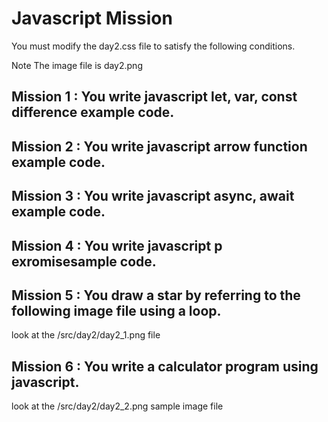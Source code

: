 # Javascript Mission

You must modify the day2.css file to satisfy the following conditions.

Note The image file is day2.png

## Mission 1 : You write javascript let, var, const difference example code.

## Mission 2 : You write javascript arrow function example code.

## Mission 3 : You write javascript async, await example code.

## Mission 4 : You write javascript p exromisesample code.

## Mission 5 : You draw a star by referring to the following image file using a loop.
look at the /src/day2/day2_1.png file

## Mission 6 : You write a calculator program using javascript.
look at the /src/day2/day2_2.png sample image file
